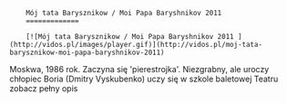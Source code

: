 
        Mój tata Barysznikow / Moi Papa Baryshnikov 2011 
        =============
        
        [![Mój tata Barysznikow / Moi Papa Baryshnikov 2011 ](http://vidos.pl/images/player.gif)](http://vidos.pl/moj-tata-barysznikow-moi-papa-baryshnikov-2011)
        
        
 Moskwa, 1986 rok. Zaczyna się 'pierestrojka'. Niezgrabny, ale uroczy chłopiec Boria (Dmitry Vyskubenko) uczy się w szkole baletowej Teatru zobacz pełny opis
    